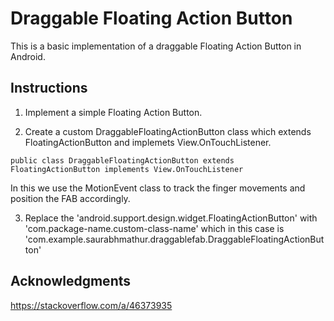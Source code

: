 # Draggable Floating Action Button
This is a basic implementation of a draggable Floating Action Button in Android.

## Instructions

1. Implement a simple Floating Action Button.

2. Create a custom DraggableFloatingActionButton class which extends FloatingActionButton and implemets View.OnTouchListener.

```
public class DraggableFloatingActionButton extends FloatingActionButton implements View.OnTouchListener

```

In this we use the MotionEvent class to track the finger movements and position the FAB accordingly.

3. Replace the 'android.support.design.widget.FloatingActionButton' with 'com.package-name.custom-class-name' which in this case is 'com.example.saurabhmathur.draggablefab.DraggableFloatingActionButton'

## Acknowledgments

https://stackoverflow.com/a/46373935

